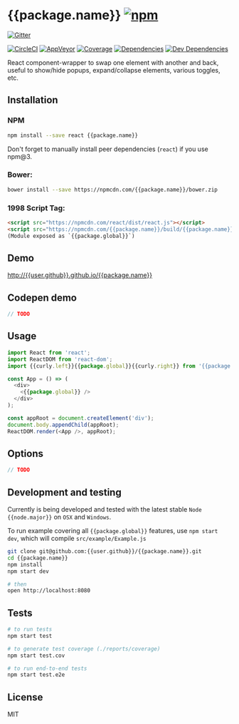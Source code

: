 # {{package.name}} [![npm](https://img.shields.io/npm/v/{{package.name}}.svg?style=flat-square)](https://www.npmjs.com/package/{{package.name}})

[![Gitter](https://img.shields.io/gitter/room/{{user.github}}/help.svg?style=flat-square)](https://gitter.im/{{user.github}}/help)

[![CircleCI](https://img.shields.io/circleci/project/{{user.github}}/{{package.name}}.svg?style=flat-square&label=nix-build)](https://circleci.com/gh/{{user.github}}/{{package.name}})
[![AppVeyor](https://img.shields.io/appveyor/ci/{{user.github}}/{{package.name}}.svg?style=flat-square&label=win-build)](https://ci.appveyor.com/project/{{user.github}}/{{package.name}})
[![Coverage](https://img.shields.io/codecov/c/github/{{user.github}}/{{package.name}}.svg?style=flat-square)](https://codecov.io/github/{{user.github}}/{{package.name}}?branch=master)
[![Dependencies](https://img.shields.io/david/{{user.github}}/{{package.name}}.svg?style=flat-square)](https://david-dm.org/{{user.github}}/{{package.name}})
[![Dev Dependencies](https://img.shields.io/david/dev/{{user.github}}/{{package.name}}.svg?style=flat-square)](https://david-dm.org/{{user.github}}/{{package.name}}#info=devDependencies)

React component-wrapper to swap one element with another and back, useful to show/hide popups, expand/collapse elements, various toggles, etc.

## Installation

### NPM
```sh
npm install --save react {{package.name}}
```

Don't forget to manually install peer dependencies (`react`) if you use npm@3.


### Bower:
```sh
bower install --save https://npmcdn.com/{{package.name}}/bower.zip
```


### 1998 Script Tag:
```html
<script src="https://npmcdn.com/react/dist/react.js"></script>
<script src="https://npmcdn.com/{{package.name}}/build/{{package.name}}.js"></script>
(Module exposed as `{{package.global}}`)
```


## Demo

[http://{{user.github}}.github.io/{{package.name}}](http://{{user.github}}.github.io/{{package.name}})

## Codepen demo

```js
// TODO
```

## Usage
```js
import React from 'react';
import ReactDOM from 'react-dom';
import {{curly.left}}{{package.global}}{{curly.right}} from '{{package.name}}';

const App = () => (
  <div>
    <{{package.global}} />
  </div>
);

const appRoot = document.createElement('div');
document.body.appendChild(appRoot);
ReactDOM.render(<App />, appRoot);
```

## Options

```js
// TODO
```

## Development and testing

Currently is being developed and tested with the latest stable `Node {{node.major}}` on `OSX` and `Windows`.

To run example covering all `{{package.global}}` features, use `npm start dev`, which will compile `src/example/Example.js`

```bash
git clone git@github.com:{{user.github}}/{{package.name}}.git
cd {{package.name}}
npm install
npm start dev

# then
open http://localhost:8080
```

## Tests

```bash
# to run tests
npm start test

# to generate test coverage (./reports/coverage)
npm start test.cov

# to run end-to-end tests
npm start test.e2e
```

## License

MIT
